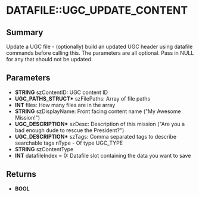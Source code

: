 # DATAFILE::UGC_UPDATE_CONTENT

## Summary
Update a UGC file - (optionally) build an updated UGC header using datafile commands before calling this.
The parameters are all optional. Pass in NULL for any that should not be updated.

## Parameters
* **STRING** szContentID: UGC content ID
* **UGC_PATHS_STRUCT\*** szFilePaths: Array of file paths
* **INT** files: How many files are in the array
* **STRING** szDisplayName: Front facing content name ("My Awesome Mission!")
* **UGC_DESCRIPTION\*** szDesc: Description of this mission ("Are you a bad enough dude to rescue the President?")
* **UGC_DESCRIPTION\*** szTags: Comma separated tags to describe searchable tags nType - Of type UGC_TYPE
* **STRING** szContentType
* **INT** datafileIndex = 0: Datafile slot containing the data you want to save

## Returns
* **BOOL**